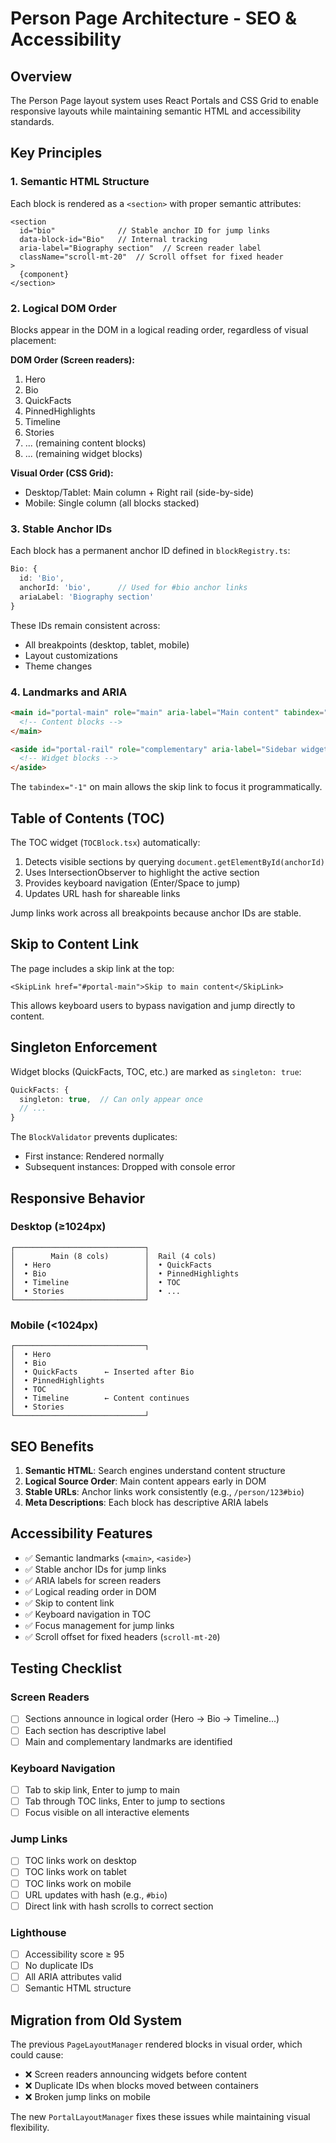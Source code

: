 # Person Page Architecture - SEO & Accessibility

## Overview

The Person Page layout system uses React Portals and CSS Grid to enable responsive layouts while maintaining semantic HTML and accessibility standards.

## Key Principles

### 1. Semantic HTML Structure

Each block is rendered as a `<section>` with proper semantic attributes:

```tsx
<section
  id="bio"              // Stable anchor ID for jump links
  data-block-id="Bio"   // Internal tracking
  aria-label="Biography section"  // Screen reader label
  className="scroll-mt-20"  // Scroll offset for fixed header
>
  {component}
</section>
```

### 2. Logical DOM Order

Blocks appear in the DOM in a logical reading order, regardless of visual placement:

**DOM Order (Screen readers):**
1. Hero
2. Bio
3. QuickFacts
4. PinnedHighlights
5. Timeline
6. Stories
7. ... (remaining content blocks)
8. ... (remaining widget blocks)

**Visual Order (CSS Grid):**
- Desktop/Tablet: Main column + Right rail (side-by-side)
- Mobile: Single column (all blocks stacked)

### 3. Stable Anchor IDs

Each block has a permanent anchor ID defined in `blockRegistry.ts`:

```typescript
Bio: {
  id: 'Bio',
  anchorId: 'bio',      // Used for #bio anchor links
  ariaLabel: 'Biography section'
}
```

These IDs remain consistent across:
- All breakpoints (desktop, tablet, mobile)
- Layout customizations
- Theme changes

### 4. Landmarks and ARIA

```html
<main id="portal-main" role="main" aria-label="Main content" tabindex="-1">
  <!-- Content blocks -->
</main>

<aside id="portal-rail" role="complementary" aria-label="Sidebar widgets">
  <!-- Widget blocks -->
</aside>
```

The `tabindex="-1"` on main allows the skip link to focus it programmatically.

## Table of Contents (TOC)

The TOC widget (`TOCBlock.tsx`) automatically:
1. Detects visible sections by querying `document.getElementById(anchorId)`
2. Uses IntersectionObserver to highlight the active section
3. Provides keyboard navigation (Enter/Space to jump)
4. Updates URL hash for shareable links

Jump links work across all breakpoints because anchor IDs are stable.

## Skip to Content Link

The page includes a skip link at the top:

```tsx
<SkipLink href="#portal-main">Skip to main content</SkipLink>
```

This allows keyboard users to bypass navigation and jump directly to content.

## Singleton Enforcement

Widget blocks (QuickFacts, TOC, etc.) are marked as `singleton: true`:

```typescript
QuickFacts: {
  singleton: true,  // Can only appear once
  // ...
}
```

The `BlockValidator` prevents duplicates:
- First instance: Rendered normally
- Subsequent instances: Dropped with console error

## Responsive Behavior

### Desktop (≥1024px)
```
┌─────────────────────────────┐
│        Main (8 cols)        │  Rail (4 cols)
│  • Hero                     │  • QuickFacts
│  • Bio                      │  • PinnedHighlights
│  • Timeline                 │  • TOC
│  • Stories                  │  • ...
└─────────────────────────────┘
```

### Mobile (<1024px)
```
┌─────────────────────────────┐
│  • Hero
│  • Bio
│  • QuickFacts      ← Inserted after Bio
│  • PinnedHighlights
│  • TOC
│  • Timeline        ← Content continues
│  • Stories
└─────────────────────────────┘
```

## SEO Benefits

1. **Semantic HTML**: Search engines understand content structure
2. **Logical Source Order**: Main content appears early in DOM
3. **Stable URLs**: Anchor links work consistently (e.g., `/person/123#bio`)
4. **Meta Descriptions**: Each block has descriptive ARIA labels

## Accessibility Features

- ✅ Semantic landmarks (`<main>`, `<aside>`)
- ✅ Stable anchor IDs for jump links
- ✅ ARIA labels for screen readers
- ✅ Logical reading order in DOM
- ✅ Skip to content link
- ✅ Keyboard navigation in TOC
- ✅ Focus management for jump links
- ✅ Scroll offset for fixed headers (`scroll-mt-20`)

## Testing Checklist

### Screen Readers
- [ ] Sections announce in logical order (Hero → Bio → Timeline...)
- [ ] Each section has descriptive label
- [ ] Main and complementary landmarks are identified

### Keyboard Navigation
- [ ] Tab to skip link, Enter to jump to main
- [ ] Tab through TOC links, Enter to jump to sections
- [ ] Focus visible on all interactive elements

### Jump Links
- [ ] TOC links work on desktop
- [ ] TOC links work on tablet
- [ ] TOC links work on mobile
- [ ] URL updates with hash (e.g., `#bio`)
- [ ] Direct link with hash scrolls to correct section

### Lighthouse
- [ ] Accessibility score ≥ 95
- [ ] No duplicate IDs
- [ ] All ARIA attributes valid
- [ ] Semantic HTML structure

## Migration from Old System

The previous `PageLayoutManager` rendered blocks in visual order, which could cause:
- ❌ Screen readers announcing widgets before content
- ❌ Duplicate IDs when blocks moved between containers
- ❌ Broken jump links on mobile

The new `PortalLayoutManager` fixes these issues while maintaining visual flexibility.
